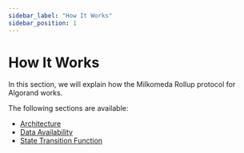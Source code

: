 ```yaml
---
sidebar_label: "How It Works"
sidebar_position: 1
---
```


# How It Works

In this section, we will explain how the Milkomeda Rollup protocol for Algorand works.

The following sections are available:

- [Architecture](architecture.md)
- [Data Availability](data-availability.md)
- [State Transition Function](state-transition-function.md)